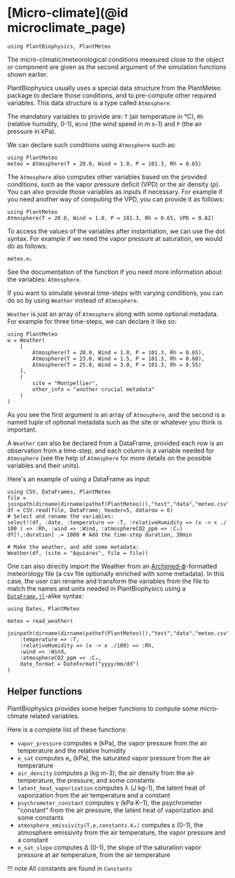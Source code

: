 # [Micro-climate](@id microclimate_page)

```@setup usepkg
using PlantBiophysics, PlantMeteo
```

The micro-climatic/meteorological conditions measured close to the object or component are given as the second argument of the simulation functions shown earlier.

PlantBiophysics usually uses a special data structure from the PlantMeteo package to declare those conditions, and to pre-compute other required variables. This data structure is a type called `Atmosphere`.

The mandatory variables to provide are: `T` (air temperature in °C), `Rh` (relative humidity, 0-1), `Wind` (the wind speed in m s-1) and `P` (the air pressure in kPa).

We can declare such conditions using `Atmosphere` such as:

```@example usepkg
using PlantMeteo
meteo = Atmosphere(T = 20.0, Wind = 1.0, P = 101.3, Rh = 0.65)
```

The `Atmosphere` also computes other variables based on the provided conditions, such as the vapor pressure deficit (VPD) or the air density (ρ). You can also provide those variables as inputs if necessary. For example if you need another way of computing the VPD, you can provide it as follows:

```@example usepkg
using PlantMeteo
Atmosphere(T = 20.0, Wind = 1.0, P = 101.3, Rh = 0.65, VPD = 0.82)
```

To access the values of the variables after instantiation, we can use the dot syntax. For example if we need the vapor pressure at saturation, we would do as follows:

```@example usepkg
meteo.eₛ
```

See the documentation of the function if you need more information about the variables: `Atmosphere`.

If you want to simulate several time-steps with varying conditions, you can do so by using `Weather` instead of `Atmosphere`.

`Weather` is just an array of `Atmosphere` along with some optional metadata. For example for three time-steps, we can declare it like so:

```@example usepkg
using PlantMeteo
w = Weather(
    [
        Atmosphere(T = 20.0, Wind = 1.0, P = 101.3, Rh = 0.65),
        Atmosphere(T = 23.0, Wind = 1.5, P = 101.3, Rh = 0.60),
        Atmosphere(T = 25.0, Wind = 3.0, P = 101.3, Rh = 0.55)
    ],
    (
        site = "Montpellier",
        other_info = "another crucial metadata"
    )
)
```

As you see the first argument is an array of `Atmosphere`, and the second is a named tuple of optional metadata such as the site or whatever you think is important.

A `Weather` can also be declared from a DataFrame, provided each row is an observation from a time-step, and each column is a variable needed for `Atmosphere` (see the help of `Atmosphere` for more details on the possible variables and their units).

Here's an example of using a DataFrame as input:

```@example usepkg
using CSV, DataFrames, PlantMeteo
file = joinpath(dirname(dirname(pathof(PlantMeteo))),"test","data","meteo.csv")
df = CSV.read(file, DataFrame; header=5, datarow = 6)
# Select and rename the variables:
select!(df, :date, :temperature => :T, :relativeHumidity => (x -> x ./ 100 ) => :Rh, :wind => :Wind, :atmosphereCO2_ppm => :Cₐ)
df[!,:duration] .= 1800 # Add the time-step duration, 30min

# Make the weather, and add some metadata:
Weather(df, (site = "Aquiares", file = file))
```

One can also directly import the Weather from an [Archimed-ϕ](https://archimed-platform.github.io/archimed-phys-user-doc/)-formatted meteorology file (a csv file optionally enriched with some metadata). In this case, the user can rename and transform the variables from the file to match the names and units needed in PlantBiophysics using a [`DataFrame.jl`](https://dataframes.juliadata.org/stable/)-alike syntax:

```@example usepkg
using Dates, PlantMeteo

meteo = read_weather(
    joinpath(dirname(dirname(pathof(PlantMeteo))),"test","data","meteo.csv"),
    :temperature => :T,
    :relativeHumidity => (x -> x ./100) => :Rh,
    :wind => :Wind,
    :atmosphereCO2_ppm => :Cₐ,
    date_format = DateFormat("yyyy/mm/dd")
)
```

## Helper functions

PlantBiophysics provides some helper functions to compute some micro-climate related variables.

Here is a complete list of these functions:

- `vapor_pressure` computes e (kPa), the vapor pressure from the air temperature and the relative humidity
- `e_sat` computes eₛ (kPa), the saturated vapor pressure from the air temperature
- `air_density` computes ρ (kg m-3), the air density from the air temperature, the pressure, and some constants
- `latent_heat_vaporization` computes λ (J kg-1), the latent heat of vaporization from the air temperature and a constant
- `psychrometer_constant` computes γ (kPa K−1), the psychrometer "constant" from the air pressure, the latent heat of vaporization and some constants
- `atmosphere_emissivity(T,e,constants.K₀)` computes ε (0-1), the atmosphere emissivity from the air temperature, the vapor pressure and a constant
- `e_sat_slope` computes Δ (0-1), the slope of the saturation vapor pressure at air temperature, from the air temperature

!!! note
    All constants are found in `Constants`
